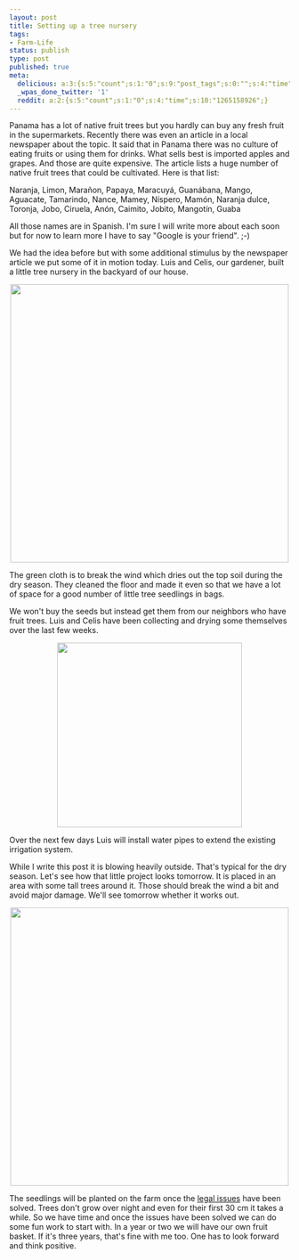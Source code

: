 ```yaml
---
layout: post
title: Setting up a tree nursery
tags:
- Farm-Life
status: publish
type: post
published: true
meta:
  delicious: a:3:{s:5:"count";s:1:"0";s:9:"post_tags";s:0:"";s:4:"time";s:10:"1265158923";}
  _wpas_done_twitter: '1'
  reddit: a:2:{s:5:"count";s:1:"0";s:4:"time";s:10:"1265158926";}
---
```

Panama has a lot of native fruit trees but you hardly can buy any fresh fruit in the supermarkets. Recently there was even an article in a local newspaper about the topic. It said that in Panama there was no culture of eating fruits or using them for drinks. What sells best is imported apples and grapes. And those are quite expensive. The article lists a huge number of native fruit trees that could be cultivated. Here is that list:

Naranja, Limon, Marañon, Papaya, Maracuyá, Guanábana, Mango, Aguacate, Tamarindo, Nance, Mamey, Níspero, Mamón, Naranja dulce, Toronja, Jobo, Ciruela, Anón, Caimito, Jobito, Mangotín, Guaba

All those names are in Spanish. I'm sure I will write more about each soon but for now to learn more I have to say "Google is your friend". ;-)

We had the idea before but with some additional stimulus by the newspaper article we put some of it in motion today. Luis and Celis, our gardener, built a little tree nursery in the backyard of our house.

<div style="text-align:center;"><a href="http://www.flickr.com/photos/34665899@N00/4226730969" title="View '' on Flickr.com"><img border="0" width="500" alt="" src="http://farm3.static.flickr.com/2730/4226730969_96e0159d62.jpg"></a></div>

The green cloth is to break the wind which dries out the top soil during the dry season. They cleaned the floor and made it even so that we have a lot of space for a good number of little tree seedlings in bags. 

We won't buy the seeds but instead get them from our neighbors who have fruit trees. Luis and Celis have been collecting and drying some themselves over the last few weeks.

<div style="text-align:center;"><a href="http://www.flickr.com/photos/34665899@N00/4226732979" title="View '' on Flickr.com"><img border="0" width="332" alt="" src="http://farm3.static.flickr.com/2791/4226732979_cea5d56e84.jpg"></a></div>

Over the next few days Luis will install water pipes to extend the existing irrigation system.

While I write this post it is blowing heavily outside. That's typical for the dry season. Let's see how that little project looks tomorrow. It is placed in an area with some tall trees around it. Those should break the wind a bit and avoid major damage. We'll see tomorrow whether it works out.

<div style="text-align:center;"><a href="http://www.flickr.com/photos/34665899@N00/4227505232" title="View '' on Flickr.com"><img border="0" width="500" alt="" src="http://farm5.static.flickr.com/4017/4227505232_717f98c0c0.jpg"></a></div>

The seedlings will be planted on the farm once the <a href="http://blog.stephan-schwab.com/2009/12/07/agreements-are-not-always-honored-by-all-parties/">legal issues</a> have been solved. Trees don't grow over night and even for their first 30 cm it takes a while. So we have time and once the issues have been solved we can do some fun work to start with. In a year or two we will have our own fruit basket. If it's three years, that's fine with me too. One has to look forward and think positive.
